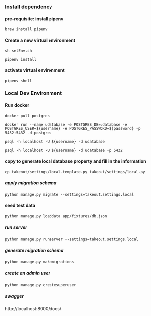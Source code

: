 ### Install dependency

#### pre-requisite: install pipenv
```
brew install pipenv
```

#### Create a new virtual environment
```
sh setEnv.sh
```

```
pipenv install
```

#### activate virtual environment
```
pipenv shell
```

### Local Dev Environment

#### Run docker
```
docker pull postgres
```
```
docker run --name udatabase -e POSTGRES_DB=udatabase -e POSTGRES_USER=${username} -e POSTGRES_PASSWORD=${password} -p 5432:5432 -d postgres
```
```
psql -h localhost -U ${username} -d udatabase
```

```
psql -h localhost -U ${username} -d udatabase -p 5432
```

#### copy to generate local database property and fill in the information
```
cp takeout/settings/local-template.py takeout/settings/local.py
```

##### apply migration schema
```
python manage.py migrate --settings=takeout.settings.local
```
#### seed test data
```
python manage.py loaddata app/fixtures/db.json
```
##### run server
```
python manage.py runserver --settings=takeout.settings.local
```
##### generate migration schema
```
python manage.py makemigrations
```
##### create an admin user
```
python manage.py createsuperuser
```
##### swagger
http://localhost:8000/docs/
